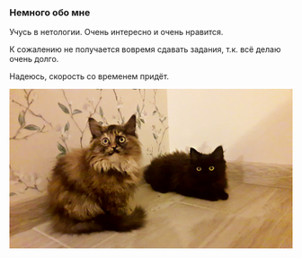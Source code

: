 ### Немного обо мне

Учусь в нетологии. Очень интересно и очень нравится.


К сожалению не получается вовремя сдавать задания, т.к. всё делаю очень долго.


Надеюсь, скорость со временем придёт.


![Alt text](PicsArt_01-05-10_49_11.png)
